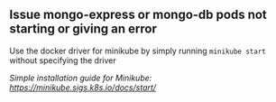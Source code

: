 ## Issue mongo-express or mongo-db pods not starting or giving an error
Use the docker driver for minikube by simply running `minikube start` without specifying the driver


_Simple installation guide for Minikube: https://minikube.sigs.k8s.io/docs/start/_
